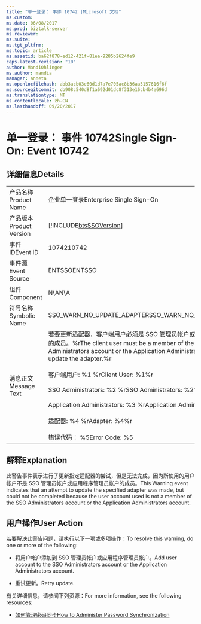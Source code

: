 ```yaml
---
title: "单一登录： 事件 10742 |Microsoft 文档"
ms.custom: 
ms.date: 06/08/2017
ms.prod: biztalk-server
ms.reviewer: 
ms.suite: 
ms.tgt_pltfrm: 
ms.topic: article
ms.assetid: ba62f878-ed12-421f-81ea-9285b2624fe9
caps.latest.revision: "10"
author: MandiOhlinger
ms.author: mandia
manager: anneta
ms.openlocfilehash: abb3acb03e60d1d7a7e705ac8b36aa5157616f6f
ms.sourcegitcommit: cb908c540d8f1a692d01dc8f313e16cb4b4e696d
ms.translationtype: MT
ms.contentlocale: zh-CN
ms.lasthandoff: 09/20/2017
---
```

# <a name="single-sign-on-event-10742"></a><span data-ttu-id="1e04b-102">单一登录： 事件 10742</span><span class="sxs-lookup"><span data-stu-id="1e04b-102">Single Sign-On: Event 10742</span></span>
## <a name="details"></a><span data-ttu-id="1e04b-103">详细信息</span><span class="sxs-lookup"><span data-stu-id="1e04b-103">Details</span></span>  
  
|||  
|-|-|  
|<span data-ttu-id="1e04b-104">产品名称</span><span class="sxs-lookup"><span data-stu-id="1e04b-104">Product Name</span></span>|<span data-ttu-id="1e04b-105">企业单一登录</span><span class="sxs-lookup"><span data-stu-id="1e04b-105">Enterprise Single Sign-On</span></span>|  
|<span data-ttu-id="1e04b-106">产品版本</span><span class="sxs-lookup"><span data-stu-id="1e04b-106">Product Version</span></span>|[!INCLUDE[btsSSOVersion](../includes/btsssoversion-md.md)]|  
|<span data-ttu-id="1e04b-107">事件 ID</span><span class="sxs-lookup"><span data-stu-id="1e04b-107">Event ID</span></span>|<span data-ttu-id="1e04b-108">10742</span><span class="sxs-lookup"><span data-stu-id="1e04b-108">10742</span></span>|  
|<span data-ttu-id="1e04b-109">事件源</span><span class="sxs-lookup"><span data-stu-id="1e04b-109">Event Source</span></span>|<span data-ttu-id="1e04b-110">ENTSSO</span><span class="sxs-lookup"><span data-stu-id="1e04b-110">ENTSSO</span></span>|  
|<span data-ttu-id="1e04b-111">组件</span><span class="sxs-lookup"><span data-stu-id="1e04b-111">Component</span></span>|<span data-ttu-id="1e04b-112">N\A</span><span class="sxs-lookup"><span data-stu-id="1e04b-112">N\A</span></span>|  
|<span data-ttu-id="1e04b-113">符号名称</span><span class="sxs-lookup"><span data-stu-id="1e04b-113">Symbolic Name</span></span>|<span data-ttu-id="1e04b-114">SSO_WARN_NO_UPDATE_ADAPTER</span><span class="sxs-lookup"><span data-stu-id="1e04b-114">SSO_WARN_NO_UPDATE_ADAPTER</span></span>|  
|<span data-ttu-id="1e04b-115">消息正文</span><span class="sxs-lookup"><span data-stu-id="1e04b-115">Message Text</span></span>|<span data-ttu-id="1e04b-116">若要更新适配器，客户端用户必须是 SSO 管理员帐户或应用程序管理员帐户的成员。%r</span><span class="sxs-lookup"><span data-stu-id="1e04b-116">The client user must be a member of the SSO Administrators account or the Application Administrators account to update the adapter.%r</span></span><br /><br /> <span data-ttu-id="1e04b-117">客户端用户: %1 %r</span><span class="sxs-lookup"><span data-stu-id="1e04b-117">Client User: %1%r</span></span><br /><br /> <span data-ttu-id="1e04b-118">SSO Administrators: %2 %r</span><span class="sxs-lookup"><span data-stu-id="1e04b-118">SSO Administrators: %2%r</span></span><br /><br /> <span data-ttu-id="1e04b-119">Application Administrators: %3 %r</span><span class="sxs-lookup"><span data-stu-id="1e04b-119">Application Administrators: %3%r</span></span><br /><br /> <span data-ttu-id="1e04b-120">适配器: %4 %r</span><span class="sxs-lookup"><span data-stu-id="1e04b-120">Adapter: %4%r</span></span><br /><br /> <span data-ttu-id="1e04b-121">错误代码： %5</span><span class="sxs-lookup"><span data-stu-id="1e04b-121">Error Code: %5</span></span>|  
  
## <a name="explanation"></a><span data-ttu-id="1e04b-122">解释</span><span class="sxs-lookup"><span data-stu-id="1e04b-122">Explanation</span></span>  
 <span data-ttu-id="1e04b-123">此警告事件表示进行了更新指定适配器的尝试，但是无法完成，因为所使用的用户帐户不是 SSO 管理员帐户或应用程序管理员帐户的成员。</span><span class="sxs-lookup"><span data-stu-id="1e04b-123">This Warning event indicates that an attempt to update the specified adapter was made, but could not be completed because the user account used is not a member of the SSO Administrators account or the Application Administrators account.</span></span>  
  
## <a name="user-action"></a><span data-ttu-id="1e04b-124">用户操作</span><span class="sxs-lookup"><span data-stu-id="1e04b-124">User Action</span></span>  
 <span data-ttu-id="1e04b-125">若要解决此警告问题，请执行以下一项或多项操作：</span><span class="sxs-lookup"><span data-stu-id="1e04b-125">To resolve this warning, do one or more of the following:</span></span>  
  
-   <span data-ttu-id="1e04b-126">将用户帐户添加到 SSO 管理员帐户或应用程序管理员帐户。</span><span class="sxs-lookup"><span data-stu-id="1e04b-126">Add user account to the SSO Administrators account or the Application Administrators account.</span></span>  
  
-   <span data-ttu-id="1e04b-127">重试更新。</span><span class="sxs-lookup"><span data-stu-id="1e04b-127">Retry update.</span></span>  
  
 <span data-ttu-id="1e04b-128">有关详细信息，请参阅下列资源：</span><span class="sxs-lookup"><span data-stu-id="1e04b-128">For more information, see the following resources:</span></span>  
  
-   [<span data-ttu-id="1e04b-129">如何管理密码同步</span><span class="sxs-lookup"><span data-stu-id="1e04b-129">How to Administer Password Synchronization</span></span>](../core/how-to-administer-password-synchronization.md)
